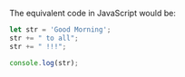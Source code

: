 The equivalent code in JavaScript would be:

```javascript
let str = 'Good Morning';
str += " to all";
str += " !!!";

console.log(str);
```
